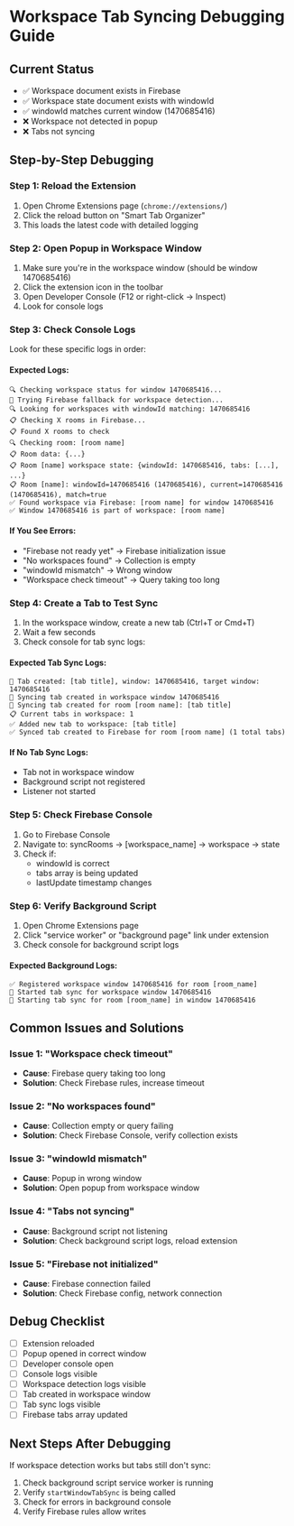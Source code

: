 # Workspace Tab Syncing Debugging Guide

## Current Status
- ✅ Workspace document exists in Firebase
- ✅ Workspace state document exists with windowId
- ✅ windowId matches current window (1470685416)
- ❌ Workspace not detected in popup
- ❌ Tabs not syncing

## Step-by-Step Debugging

### Step 1: Reload the Extension
1. Open Chrome Extensions page (`chrome://extensions/`)
2. Click the reload button on "Smart Tab Organizer"
3. This loads the latest code with detailed logging

### Step 2: Open Popup in Workspace Window
1. Make sure you're in the workspace window (should be window 1470685416)
2. Click the extension icon in the toolbar
3. Open Developer Console (F12 or right-click → Inspect)
4. Look for console logs

### Step 3: Check Console Logs
Look for these specific logs in order:

#### Expected Logs:
```
🔍 Checking workspace status for window 1470685416...
🔄 Trying Firebase fallback for workspace detection...
🔍 Looking for workspaces with windowId matching: 1470685416
📋 Checking X rooms in Firebase...
📋 Found X rooms to check
🔍 Checking room: [room name]
📋 Room data: {...}
📋 Room [name] workspace state: {windowId: 1470685416, tabs: [...], ...}
📋 Room [name]: windowId=1470685416 (1470685416), current=1470685416 (1470685416), match=true
✅ Found workspace via Firebase: [room name] for window 1470685416
✅ Window 1470685416 is part of workspace: [room name]
```

#### If You See Errors:
- "Firebase not ready yet" → Firebase initialization issue
- "No workspaces found" → Collection is empty
- "windowId mismatch" → Wrong window
- "Workspace check timeout" → Query taking too long

### Step 4: Create a Tab to Test Sync
1. In the workspace window, create a new tab (Ctrl+T or Cmd+T)
2. Wait a few seconds
3. Check console for tab sync logs:

#### Expected Tab Sync Logs:
```
📝 Tab created: [tab title], window: 1470685416, target window: 1470685416
🔄 Syncing tab created in workspace window 1470685416
🔄 Syncing tab created for room [room name]: [tab title]
📋 Current tabs in workspace: 1
✅ Added new tab to workspace: [tab title]
✅ Synced tab created to Firebase for room [room name] (1 total tabs)
```

#### If No Tab Sync Logs:
- Tab not in workspace window
- Background script not registered
- Listener not started

### Step 5: Check Firebase Console
1. Go to Firebase Console
2. Navigate to: syncRooms → [workspace_name] → workspace → state
3. Check if:
   - windowId is correct
   - tabs array is being updated
   - lastUpdate timestamp changes

### Step 6: Verify Background Script
1. Open Chrome Extensions page
2. Click "service worker" or "background page" link under extension
3. Check console for background script logs

#### Expected Background Logs:
```
✅ Registered workspace window 1470685416 for room [room_name]
🔄 Started tab sync for workspace window 1470685416
🔄 Starting tab sync for room [room_name] in window 1470685416
```

## Common Issues and Solutions

### Issue 1: "Workspace check timeout"
- **Cause**: Firebase query taking too long
- **Solution**: Check Firebase rules, increase timeout

### Issue 2: "No workspaces found"
- **Cause**: Collection empty or query failing
- **Solution**: Check Firebase Console, verify collection exists

### Issue 3: "windowId mismatch"
- **Cause**: Popup in wrong window
- **Solution**: Open popup from workspace window

### Issue 4: "Tabs not syncing"
- **Cause**: Background script not listening
- **Solution**: Check background script logs, reload extension

### Issue 5: "Firebase not initialized"
- **Cause**: Firebase connection failed
- **Solution**: Check Firebase config, network connection

## Debug Checklist
- [ ] Extension reloaded
- [ ] Popup opened in correct window
- [ ] Developer console open
- [ ] Console logs visible
- [ ] Workspace detection logs visible
- [ ] Tab created in workspace window
- [ ] Tab sync logs visible
- [ ] Firebase tabs array updated

## Next Steps After Debugging
If workspace detection works but tabs still don't sync:
1. Check background script service worker is running
2. Verify `startWindowTabSync` is being called
3. Check for errors in background console
4. Verify Firebase rules allow writes

